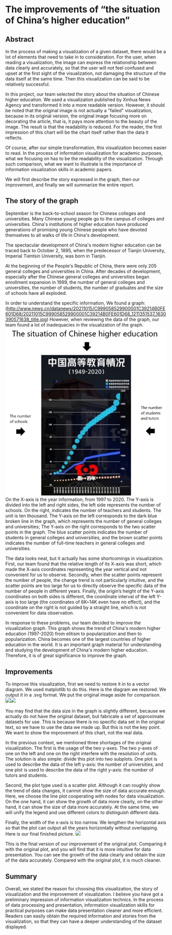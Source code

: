 # The improvements of “the situation of China’s higher education”
## Abstract
 
In the process of making a visualization of a given dataset, there would be a lot of elements that need to take in to consideration. For the user, when reading a visualization, the image can express the relationship between data clearly and accurately, so that the user will not feel confused and upset at the first sight of the visualization, not damaging the structure of the data itself at the same time. Then this visualization can be said to be relatively successful.
 
In this project, our team selected the story about the situation of Chinese higher education. We used a visualization published by Xinhua News Agency and transformed it into a more readable version. However, it should be noted that the original image is not actually a "failed" visualization, because in its original version, the original image focusing more on decorating the article, that is, it pays more attention to the beauty of the image. The result is that the readability is reduced. For the reader, the first impression of this chart will be the chart itself rather than the data it reflects.
 
Of course, after our simple transformation, this visualization becomes easier to read. In the process of information visualization for academic purposes, what we focusing on has to be the readability of the visualization. Through such comparison, what we want to illustrate is the importance of information visualization skills in academic papers.

We will first describe the story expressed in the graph, then our improvement, and finally we will summarize the entire report.
 
## The story of the graph
September is the back-to-school season for Chinese colleges and universities. Many Chinese young people go to the campus of colleges and universities. China's institutions of higher education have produced generations of promising young Chinese people who have devoted themselves to all walks of life in China's development.	

The spectacular development of China's modern higher education can be traced back to October 2, 1895, when the predecessor of Tianjin University, Imperial Tientsin University, was born in Tianjin.

At the beginning of the People's Republic of China, there were only 205 general colleges and universities in China. After decades of development, especially after the Chinese general colleges and universities began enrollment expansion in 1999, the number of general colleges and universities, the number of students, the number of graduates and the size of schools have all exploded.	

In order to understand the specific information, We found a graph:
(http://www.news.cn/datanews/20211015/C999058529900001C39214B0FE601D68/20211015C999058529900001C39214B0FE601D68_1211351537_1630390571638_title.jpg)
However, when reviewing the data of the graph, our team found a lot of inadequacies in the  visualization of the graph.
![](./images/orgE.jpg)
On the X-axis is the year information, from 1997 to 2020. The Y-axis is divided into the left and right sides, the left side represents the number of schools. On the right, indicates the number of teachers and students. The unit is ten thousand. The Y-axis on the left corresponds to the dark blue broken line in the graph, which represents the number of general colleges and universities; The Y-axis on the right corresponds to the two scatter points in the graph. The blue scatter points indicates the number of students in general colleges and universities, and the brown scatter points indicates the number of full-time teachers in general colleges and universities.

The data looks neat, but it actually has some shortcomings in visualization. First, our team found that the relative length of its X-axis was short, which made the X-axis coordinates representing the year vertical and not convenient for us to observe. Secondly, when the scatter points represent the number of people, the change trend is not particularly intuitive, and the scatter points are too large for us to directly observe the specific data of the number of people in different years. Finally, the origin’s height of the Y-axis coordinates on both sides is different, the coordinate interval of the left Y-axis is too large (the coordinates of 6K~14K even have no effect), and the coordinate on the right is not guided by a straight line, which is not convenient for data observation.

In response to these problems, our team decided to improve the visualization graph.
This graph shows the trend of China's modern higher education (1997-2020) from elitism to popularization and then to popularization. China becomes one of the largest countries of higher education in the world. It is an important graph material for understanding and studying the development of China's modern higher education. Therefore, it is of great significance to improve the graph.
## Improvements
 
To improve this visualization, first we need to restore it in to a vector diagram. We used matplotlib to do this. Here is the diagram we restored. We output it in a .svg format. We put the original image aside for comparison.
![](/images/org.jpg)![](/images/org.svg)
 
You may find that the data size in the graph is slightly different, because we actually do not have the original dataset, but fabricate a set of approximate datasets for use. This is because there is no specific data set in the original text, so we have to use the data we made up. But this is not the key point. We want to show the improvement of this chart, not the real data.
 
In the previous context, we mentioned three shortages of the original visualization. The first is the usage of the two y-axes. The two y-axes of one on the left and one on the right interfere with the resolution of units. The solution is also simple: divide this plot into two subplots. One plot is used to describe the data of the left y-axis: the number of universities, and one plot is used to describe the data of the right y-axis: the number of tutors and students.

Second, the plot type used is a scatter plot. Although it can roughly show the trend of data changes, it cannot show the size of data accurate enough. Here, we choose the line plot cooperating with nodes for data visualization. On the one hand, it can show the growth of data more clearly, on the other hand, it can show the size of data more accurately. At the same time, we will unify the legend and use different colors to distinguish different data.

Finally, the width of the x-axis is too narrow. We lengthen the horizontal axis so that the plot can output all the years horizontally without overlapping. Here is our final finished picture.
![](/images/changed.svg)
 
This is the final version of our improvement of the original plot. Comparing it with the original plot, and you will find that it is more intuitive for data presentation. You can see the growth of the data clearly and obtain the size of the data accurately. Compared with the original plot, it is much cleaner.
## Summary

Overall, we stated the reason for choosing this visualization, the story of visualization and the improvement of visualization. I believe you have got a preliminary impression of information visualization technics. In the process of data processing and presentation, information visualization skills for practical purposes can make data presentation cleaner and more efficient. Readers can easily obtain the required information and stories from the visualization, so that they can have a deeper understanding of the dataset displayed.

